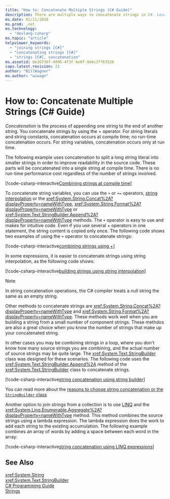 ```yaml
---
title: "How to: Concatenate Multiple Strings (C# Guide)"
description: There are multiple ways to concatenate strings in C#. Learn the options and the reasons behind different choices.
ms.date: 01/11/2018
ms.prod: .net
ms.technology: 
  - "devlang-csharp"
ms.topic: "article"
helpviewer_keywords: 
  - "joining strings [C#]"
  - "concatenating strings [C#]"
  - "strings [C#], concatenation"
ms.assetid: 8e16736f-4096-4f3f-be0f-9d4c3ff63520
caps.latest.revision: 21
author: "BillWagner"
ms.author: "wiwagn"
---
```

# How to: Concatenate Multiple Strings (C# Guide)

*Concatenation* is the process of appending one string to the end of another string. You concatenate strings by using the + operator. For string literals and string constants, concatenation occurs at compile time; no run-time concatenation occurs. For string variables, concatenation occurs only at run time.

The following example uses concatenation to split a long string literal into smaller strings in order to improve readability in the source code. These parts will be concatenated into a single string at compile time. There is no run-time performance cost regardless of the number of strings involved.  
  
 [!code-csharp-interactive[Combining strings at compile time](../../../samples/snippets/csharp/how-to/strings/Concatenate.cs#1)]  
  

To concatenate string variables, you can use the `+` or `+=` operators, [string interpolation](../tutorials/string-interpolation.md) or the <xref:System.String.Concat%2A?displayProperty=nameWithType>, <xref:System.String.Format%2A?displayProperty=nameWithType> or <xref:System.Text.StringBuilder.Append%2A?displayProperty=nameWithType> methods. The `+` operator is easy to use and makes for intuitive code. Even if you use several + operators in one statement, the string content is copied only once. The following code shows two examples of using the `+` operator to concatenate
strings:

[!code-csharp-interactive[combining strings using +](../../../samples/snippets/csharp/how-to/strings/Concatenate.cs#2)]  

In some expressions, it is easier to concatenate strings using string interpolation, as the following code shows:
  
[!code-csharp-interactive[building strings using string interpolation](../../../samples/snippets/csharp/how-to/strings/Concatenate.cs#3)]  
  
> [!NOTE]
>  In string concatenation operations, the C# compiler treats a null string the same as an empty string.

Other methods to concatenate strings are <xref:System.String.Concat%2A?displayProperty=nameWithType> and <xref:System.String.Format%2A?displayProperty=nameWithType>. These methods work well when you are building a string from a small number of component strings. These methdos are also a great choice when you know the number of strings that make up your concatenated string.

In other cases you may be combining strings in a loop, where you don't know how many source strings you are combining, and the actual number of source strings may be quite large. The <xref:System.Text.StringBuilder> class was designed for these scenarios. The following code uses the <xref:System.Text.StringBuilder.Append%2A> method of the <xref:System.Text.StringBuilder> class to concatenate strings.  
  
[!code-csharp-interactive[string concatenation using string builder](../../../samples/snippets/csharp/how-to/strings/Concatenate.cs#4)]  

You can read more about the [reasons to choose string concatenation or the `StringBuilder` class](xref:System.Text.StringBuilder#StringAndSB)

Another option to join strings from a collection is to use [LINQ](../programming-guide/concepts/linq/index.md)
and the <xref:System.Linq.Enumerable.Aggregate%2A?displayProperty=nameWithType> method. This method combines 
the source strings using a lambda expression. The lambda expression does the
work to add each string to the existing accumulation. The following example
combines an array of words by adding a space between each word in the array:

[!code-csharp-interactive[string concatenation using LINQ expressions](../../../samples/snippets/csharp/how-to/strings/Concatenate.cs#5)]  


## See Also  
 <xref:System.String>  
 <xref:System.Text.StringBuilder>  
 [C# Programming Guide](../programming-guide/index.md)  
 [Strings](../programming-guide/strings/index.md)
